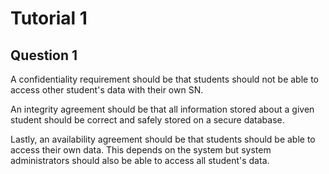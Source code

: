 # Tutorial 1

## Question 1

A confidentiality requirement should be that students should not be able to access other student's data with their own SN. 

An integrity agreement should be that all information stored about a given student should be correct and safely stored on a secure database.

Lastly, an availability agreement should be that students should be able to access their own data. This depends on the system but system administrators should also be able to access all student's data. 